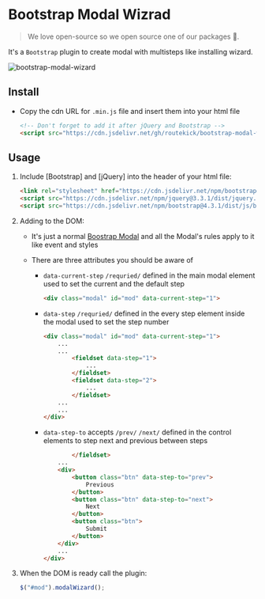 # Bootstrap Modal Wizrad

> We love open-source so we open source one of our packages 🎉.

It's a `Bootstrap` plugin to create modal with multisteps like installing wizard.

![bootstrap-modal-wizard](https://user-images.githubusercontent.com/17254073/55558124-0fe22a80-56f4-11e9-83c6-8b4c5c653aed.gif)

## Install

+ Copy the cdn URL for `.min.js` file and insert them into your html file

    ```html
    <!-- Don't forget to add it after jQuery and Bootstrap -->
    <script src="https://cdn.jsdelivr.net/gh/routekick/bootstrap-modal-wizard@1.0.0/dist/jquery.modal-wizard.min.js"></script>
    ```

## Usage

1. Include [Bootstrap] and [jQuery] into the header of your html file:

    ```html
    <link rel="stylesheet" href="https://cdn.jsdelivr.net/npm/bootstrap@4.3.1/dist/css/bootstrap.min.css">
    <script src="https://cdn.jsdelivr.net/npm/jquery@3.3.1/dist/jquery.min.js"></script>
    <script src="https://cdn.jsdelivr.net/npm/bootstrap@4.3.1/dist/js/bootstrap.min.js"></script>
    ```

2. Adding to the DOM:
    + It's just a normal [Boostrap Modal](https://getbootstrap.com/docs/4.3/components/modal/) and all the Modal's rules apply to it like event and styles
    + There are three attributes you should be aware of

        + `data-current-step` `/requried/` defined in the main modal element used to set the current and the default step

            ```html
            <div class="modal" id="mod" data-current-step="1">
            ```

        + `data-step` `/requried/` defined in the every step element inside the modal used to set the step number

            ```html
            <div class="modal" id="mod" data-current-step="1">
                ...
                ...
                    <fieldset data-step="1">
                        ...
                    </fieldset>
                    <fieldset data-step="2">
                        ...
                    </fieldset>
                ...
                ...
            </div>
            ```

        + `data-step-to` accepts `/prev/` `/next/` defined in the control elements to step next and previous between steps

            ```html
                    </fieldset>
                ...
                <div>
                    <button class="btn" data-step-to="prev">
                        Previous
                    </button>
                    <button class="btn" data-step-to="next">
                        Next
                    </button>
                    <button class="btn">
                        Submit
                    </button>
                </div>
                ...
            </div>
            ```

3. When the DOM is ready call the plugin:

    ```JavaScript
    $("#mod").modalWizard();
    ```
